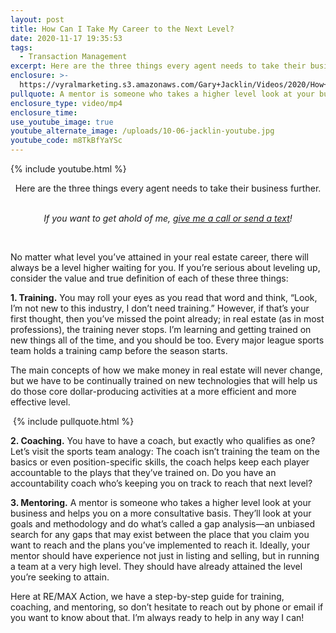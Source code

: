 ```yaml
---
layout: post
title: How Can I Take My Career to the Next Level?
date: 2020-11-17 19:35:53
tags:
  - Transaction Management
excerpt: Here are the three things every agent needs to take their business further.
enclosure: >-
  https://vyralmarketing.s3.amazonaws.com/Gary+Jacklin/Videos/2020/How+Can+I+Take+My+Career+to+the+Next+Level_.mp4
pullquote: A mentor is someone who takes a higher level look at your business.
enclosure_type: video/mp4
enclosure_time:
use_youtube_image: true
youtube_alternate_image: /uploads/10-06-jacklin-youtube.jpg
youtube_code: m8TkBfYaYSc
---
```


{% include youtube.html %}

<p style="text-align:center">Here are the three things every agent needs to take their business further.</p>

<center><br /><em>If you want to get ahold of me, <u><a href="tel:6306382600">give me a call or send a text</a></u>!</em></center>

&nbsp;

No matter what level you’ve attained in your real estate career, there will always be a level higher waiting for you. If you’re serious about leveling up, consider the value and true definition of each of these three things:&nbsp;

**1\. Training.** You may roll your eyes as you read that word and think, “Look, I’m not new to this industry, I don’t need training.” However, if that’s your first thought, then you’ve missed the point already; in real estate (as in most professions), the training never stops. I’m learning and getting trained on new things all of the time, and you should be too. Every major league sports team holds a training camp before the season starts.&nbsp;

The main concepts of how we make money in real estate will never change, but we have to be continually trained on new technologies that will help us do those core dollar-producing activities at a more efficient and more effective level.

&nbsp;{% include pullquote.html %}

**2\. Coaching.** You have to have a coach, but exactly who qualifies as one? Let’s visit the sports team analogy: The coach isn’t training the team on the basics or even position-specific skills, the coach helps keep each player accountable to the plays that they’ve trained on. Do you have an accountability coach who’s keeping you on track to reach that next level?&nbsp;

**3\. Mentoring.** A mentor is someone who takes a higher level look at your business and helps you on a more consultative basis. They’ll look at your goals and methodology and do what’s called a gap analysis—an unbiased search for any gaps that may exist between the place that you claim you want to reach and the plans you’ve implemented to reach it. Ideally, your mentor should have experience not just in listing and selling, but in running a team at a very high level. They should have already attained the level you’re seeking to attain.&nbsp;

Here at RE/MAX Action, we have a step-by-step guide for training, coaching, and mentoring, so don’t hesitate to reach out by phone or email if you want to know about that. I’m always ready to help in any way I can\!